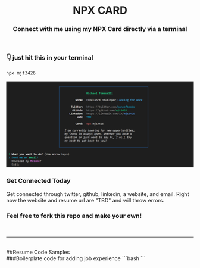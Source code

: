 <h1 align="center">  <strong>NPX CARD</strong> </h1>
<h3 align="center"> Connect with me using my NPX Card directly via a terminal </h3>

<br />

### <strong>👇 just hit this in your terminal</strong>

```bash
npx mjt3426
```
!["snapshot-npm.PNG"](https://github.com/mjt3426/npm-resume/blob/main/public_images/snapshot-npm.PNG?raw=true)
<br />

### <strong>Get Connected Today</strong>
Get connected through twitter, github, linkedin, a website, and email. Right now the website and resume url are "TBD" and will throw errors. 
<br />


### Feel free to fork this repo and make your own!
<br />

---

<br />
##Resume Code Samples
<br />
###Boilerplate code for adding job experience
```bash
			<!-- Sample Job Experience 
			<div class="flex flex-col space-y-1 pb-4">
			<h1>
				<span class="text-gray-800 font-bold text-lg">
					Freelance Contract
				</span>
				<a href="http://web.asit.com.bd" target="_blank" rel="noreferrer">
					<span class="text-gray-500 font-semibold text-lg">
						@ Advanced Software &amp; IT Services LTD
					</span>
				</a>
			</h1>
			<h2 class="text-gray-600 text-base font-semibold">
				Dec, 2020
			</h2>
			<ul class="list-disc list-inside text-gray-600 text-sm">
				<li>
					Developed the official website</li>
				<li>
					Worked with a variety of different languages and frameworks such as Javascript, React, Bootstrap and a variety different libraries for development and Figma for mockup</li>
				</ul>
			</div>-->
```
